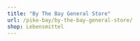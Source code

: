 ```yaml
---
title: "By The Bay General Store"
url: /pike-bay/by-the-bay-general-store/
shop: Lebensmittel
---
```

